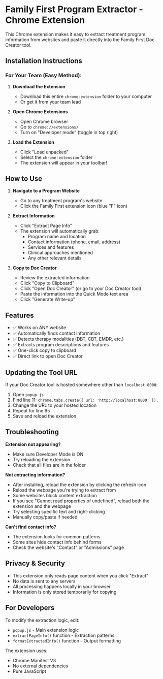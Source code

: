 # Family First Program Extractor - Chrome Extension

This Chrome extension makes it easy to extract treatment program information from websites and paste it directly into the Family First Doc Creator tool.

## Installation Instructions

### For Your Team (Easy Method):

1. **Download the Extension**
   - Download this entire `chrome-extension` folder to your computer
   - Or get it from your team lead

2. **Open Chrome Extensions**
   - Open Chrome browser
   - Go to `chrome://extensions/`
   - Turn on "Developer mode" (toggle in top right)

3. **Load the Extension**
   - Click "Load unpacked"
   - Select the `chrome-extension` folder
   - The extension will appear in your toolbar!

## How to Use

1. **Navigate to a Program Website**
   - Go to any treatment program's website
   - Click the Family First extension icon (blue "F" icon)

2. **Extract Information**
   - Click "Extract Page Info"
   - The extension will automatically grab:
     - Program name and location
     - Contact information (phone, email, address)
     - Services and features
     - Clinical approaches mentioned
     - Any other relevant details

3. **Copy to Doc Creator**
   - Review the extracted information
   - Click "Copy to Clipboard"
   - Click "Open Doc Creator" (or go to your Doc Creator tool)
   - Paste the information into the Quick Mode text area
   - Click "Generate Write-up"

## Features

- ✅ Works on ANY website
- ✅ Automatically finds contact information
- ✅ Detects therapy modalities (DBT, CBT, EMDR, etc.)
- ✅ Extracts program descriptions and features
- ✅ One-click copy to clipboard
- ✅ Direct link to open Doc Creator

## Updating the Tool URL

If your Doc Creator tool is hosted somewhere other than `localhost:8000`:

1. Open `popup.js`
2. Find line 11: `chrome.tabs.create({ url: 'http://localhost:8000' });`
3. Change the URL to your hosted location
4. Repeat for line 65
5. Save and reload the extension

## Troubleshooting

**Extension not appearing?**
- Make sure Developer Mode is ON
- Try reloading the extension
- Check that all files are in the folder

**Not extracting information?**
- After installing, reload the extension by clicking the refresh icon
- Reload the webpage you're trying to extract from
- Some websites block content extraction
- If you see "Cannot read properties of undefined", reload both the extension and the webpage
- Try selecting specific text and right-clicking
- Manually copy/paste if needed

**Can't find contact info?**
- The extension looks for common patterns
- Some sites hide contact info behind forms
- Check the website's "Contact" or "Admissions" page

## Privacy & Security

- This extension only reads page content when you click "Extract"
- No data is sent to any servers
- All processing happens locally in your browser
- Information is only stored temporarily for copying

## For Developers

To modify the extraction logic, edit:
- `popup.js` - Main extension logic
- `extractPageInfo()` function - Extraction patterns
- `formatExtractedInfo()` function - Output formatting

The extension uses:
- Chrome Manifest V3
- No external dependencies
- Pure JavaScript